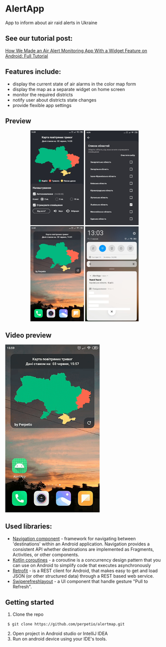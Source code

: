 # AlertApp

App to inform about air raid alerts in Ukraine

## See our tutorial post:

[How We Made an Air Alert Monitoring App With a Widget Feature on Android: Full Tutorial](https://perpet.io/blog/how-we-made-an-air-alert-monitoring-app-with-a-widget-feature-on-android-full-tutorial/)

## Features include:
* display the current state of air alarms in the color map form
* display the map as a separate widget on home screen
* monitor the required districts
* notify user about districts state changes
* provide flexible app settings

## Preview
<p align="center">
    <img src="assets/main_screen.png" width='170'/>
    <img src="assets/select_states_screen.png" width='170'/>
    <img src="assets/widget.png" width='170'/>
    <img src="assets/notification.png" width='170'/>
</p>

## Video preview
<img src="assets/video_preview.gif" width='300'/>

## Used libraries:
* [Navigation component](https://developer.android.com/guide/navigation/navigation-getting-started?authuser=3) - framework for navigating between 'destinations' within an Android application. Navigation provides a consistent API whether destinations are implemented as Fragments, Activities, or other components.
* [Kotlin coroutines](https://developer.android.com/kotlin/coroutines) - a coroutine is a concurrency design pattern that you can use on Android to simplify code that executes asynchronously
* [Retrofit](https://square.github.io/retrofit/) - is a REST client for Android, that makes easy to get and load JSON (or other structured data) through a REST based web service.
* [Swiperefreshlayout](https://developer.android.com/jetpack/androidx/releases/swiperefreshlayout) - a UI component that handle gesture "Pull to Refresh".

## Getting started
1. Clone the repo
```
 $ git clone https://github.com/perpetio/alertmap.git
 ```
2. Open project in Android studio or IntelliJ IDEA
3. Run on android device using your IDE's tools.
